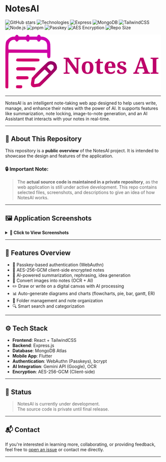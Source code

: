 # NotesAI
![GitHub stars](https://img.shields.io/github/stars/aaron529/notes-ai-overview?style=social&)
![Technologies](https://img.shields.io/badge/React-20232A?style=for-the-badge&logo=react&logoColor=61DAFB)
![Express](https://img.shields.io/badge/Express.js-000000?style=for-the-badge&logo=express&logoColor=white)
![MongoDB](https://img.shields.io/badge/MongoDB-4EA94B?style=for-the-badge&logo=mongodb&logoColor=white)
![TailwindCSS](https://img.shields.io/badge/TailwindCSS-06B6D4?style=for-the-badge&logo=tailwindcss&logoColor=white)
![Node.js](https://img.shields.io/badge/Node.js-339933?style=for-the-badge&logo=nodedotjs&logoColor=white)
![pnpm](https://img.shields.io/badge/Package%20Manager-pnpm-F69220?style=for-the-badge&logo=pnpm&logoColor=white)
![Passkey](https://img.shields.io/badge/Passkey-WebAuthn-yellow?style=for-the-badge)
![AES Encryption](https://img.shields.io/badge/Encryption-AES--256--GCM-red?style=for-the-badge)
![Repo Size](https://img.shields.io/github/repo-size/aaron529/notes-ai-overview?style=for-the-badge)


![Notes Ai Logo](./frontend/public/banner.png)

---

NotesAI is an intelligent note-taking web app designed to help users write, manage, and enhance their notes with the power of AI. It supports features like summarization, note locking, image-to-note generation, and an AI Assistant that interacts with your notes in real-time.

---

## 📌 About This Repository

This repository is a **public overview** of the NotesAI project. It is intended to showcase the design and features of the application.

### 🔒 Important Note:
> The **actual source code is maintained in a private repository**, as the web application is still under active development. This repo contains selected files, screenshots, and descriptions to give an idea of how NotesAI works.

---

## 🖼️ Application Screenshots

<details>
<summary><strong>📸 Click to View Screenshots</strong></summary>

### 🔹 Email-based Registration
![Email Registration](./screenshots/Picture1.png)

### 🔹 Email Login
![Email Login](./screenshots/Picture2.png)

### 🔹 Passkey Registration
Store credentials securely on-device or with external hardware.
![Passkey Registration](./screenshots/Picture3.jpg)

### 🔹 Passkey Login (Mobile Example)
![Passkey Login](./screenshots/Picture25.png)

### 🔹 Main Dashboard
![Dashboard](./screenshots/Picture7.png)

### 🔹 Creating a Note
![Note Creation](./screenshots/Picture8.png)

### 🔹 Viewing Notes
![View Notes](./screenshots/Picture9.png)

### 🔹 Creating a Folder
![Folder Creation](./screenshots/Picture10.png)

### 🔹 Viewing Folders
![View Folders](./screenshots/Picture11.png)

### 🔹 Adding Note to Folder
![Add to Folder](./screenshots/Picture12.png)

### 🔹 Blackboard Mode
Draw, sketch, or scribble with AI-enabled recognition.
![Blackboard 1](./screenshots/Picture13.png)
![Blackboard 2](./screenshots/Picture14.png)

### 🔹 AI Assistant
Summarize, rephrase, highlight, or generate notes via AI.
![AI Assistant](./screenshots/Picture16.png)

### 🔹 AI Diagram Generator
Generate flowcharts, ER diagrams, pie charts, bar graphs, and more.
![AI Diagrams](./screenshots/Picture17.png)

### 🔹 Using Diagrams in Blackboard
![Blackboard Diagrams](./screenshots/Picture24.png)

### 🔹 Image to Note
Capture physical notes using mobile and convert them to digital.
![Image to Note 1](./screenshots/Picture18.png)
![Image to Note 2](./screenshots/Picture19.png)
![Image to Note 3](./screenshots/Picture20.png)
![Image to Note 4](./screenshots/Picture21.png)

</details>

---

## 🚀 Features Overview

- 🔐 Passkey-based authentication (WebAuthn)
- 🔑 AES-256-GCM client-side encrypted notes
- 🧠 AI-powered summarization, rephrasing, idea generation
- 📸 Convert images into notes (OCR + AI)
- ✏️ Draw or write on a digital canvas with AI processing
- 📊 Auto-generate diagrams and charts (flowcharts, pie, bar, gantt, ER)
- 📁 Folder management and note organization
- 🔍 Smart search and categorization

---

## ⚙️ Tech Stack

- **Frontend**: React + TailwindCSS
- **Backend**: Express.js
- **Database**: MongoDB Atlas
- **Mobile App**: Flutter
- **Authentication**: WebAuthn (Passkeys), bcrypt
- **AI Integration**: Gemini API (Google), OCR
- **Encryption**: AES-256-GCM (Client-side)

---

## 📣 Status

> NotesAI is currently under development.  
> The source code is private until final release.

---

## 📬 Contact

If you're interested in learning more, collaborating, or providing feedback, feel free to [open an issue](https://github.com/aaron529/notes-ai-overview/issues) or contact me directly.

---
